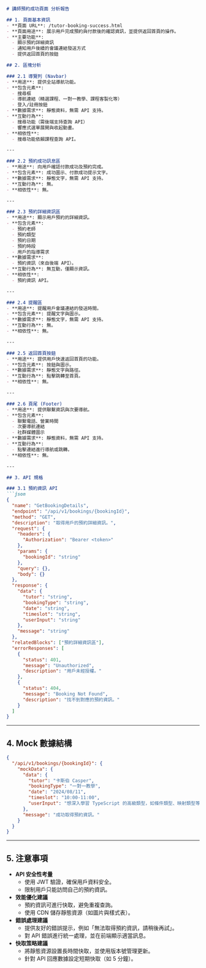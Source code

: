 ```markdown
# 講師預約成功頁面 分析報告

## 1. 頁面基本資訊
- **頁面 URL**: /tutor-booking-success.html
- **頁面用途**: 展示用戶完成預約與付款後的確認資訊，並提供返回首頁的操作。
- **主要功能**: 
  - 顯示預約詳細資訊
  - 通知用戶後續的會議連結發送方式
  - 提供返回首頁的按鈕

## 2. 區塊分析

### 2.1 導覽列 (Navbar)
- **用途**: 提供全站導航功能。
- **包含元素**: 
  - 搜尋框
  - 導航連結（精選課程、一對一教學、課程客製化等）
  - 登入/註冊按鈕
- **數據需求**: 靜態資料，無需 API 支持。
- **互動行為**: 
  - 搜尋功能（需後端支持查詢 API）
  - 響應式選單展開與收起動畫。
- **相依性**: 
  - 搜尋功能依賴課程查詢 API。

---

### 2.2 預約成功訊息區
- **用途**: 向用戶確認付款成功及預約完成。
- **包含元素**: 成功圖示、付款成功提示文字。
- **數據需求**: 靜態文字，無需 API 支持。
- **互動行為**: 無。
- **相依性**: 無。

---

### 2.3 預約詳細資訊區
- **用途**: 顯示用戶預約的詳細資訊。
- **包含元素**: 
  - 預約老師
  - 預約類型
  - 預約日期
  - 預約時段
  - 用戶的指導需求
- **數據需求**: 
  - 預約資訊（來自後端 API）。
- **互動行為**: 無互動，僅顯示資訊。
- **相依性**: 
  - 預約資訊 API。

---

### 2.4 提醒區
- **用途**: 提醒用戶會議連結的發送時間。
- **包含元素**: 提醒文字與圖示。
- **數據需求**: 靜態文字，無需 API 支持。
- **互動行為**: 無。
- **相依性**: 無。

---

### 2.5 返回首頁按鈕
- **用途**: 提供用戶快速返回首頁的功能。
- **包含元素**: 按鈕與圖示。
- **數據需求**: 靜態文字與路徑。
- **互動行為**: 點擊跳轉至首頁。
- **相依性**: 無。

---

### 2.6 頁尾 (Footer)
- **用途**: 提供聯繫資訊與次要導航。
- **包含元素**: 
  - 聯繫電話、營業時間
  - 次要導航連結
  - 社群媒體圖示
- **數據需求**: 靜態資料，無需 API 支持。
- **互動行為**: 
  - 點擊連結進行導航或跳轉。
- **相依性**: 無。

---

## 3. API 規格

### 3.1 預約資訊 API
```json
{
  "name": "GetBookingDetails",
  "endpoint": "/api/v1/bookings/{bookingId}",
  "method": "GET",
  "description": "取得用戶的預約詳細資訊。",
  "request": {
    "headers": {
      "Authorization": "Bearer <token>"
    },
    "params": {
      "bookingId": "string"
    },
    "query": {},
    "body": {}
  },
  "response": {
    "data": {
      "tutor": "string",
      "bookingType": "string",
      "date": "string",
      "timeslot": "string",
      "userInput": "string"
    },
    "message": "string"
  },
  "relatedBlocks": ["預約詳細資訊區"],
  "errorResponses": [
    {
      "status": 401,
      "message": "Unauthorized",
      "description": "用戶未經授權。"
    },
    {
      "status": 404,
      "message": "Booking Not Found",
      "description": "找不到對應的預約資訊。"
    }
  ]
}
```

---

## 4. Mock 數據結構
```json
{
  "/api/v1/bookings/{bookingId}": {
    "mockData": {
      "data": {
        "tutor": "卡斯伯 Casper",
        "bookingType": "一對一教學",
        "date": "2024/08/11",
        "timeslot": "10:00-11:00",
        "userInput": "想深入學習 TypeScript 的高級類型，如條件類型、映射類型等，以提高代碼的類型安全性和可讀性。同時也希望了解泛型在實際項目中的最佳實踐。"
      },
      "message": "成功取得預約資訊。"
    }
  }
}
```

---

## 5. 注意事項
- **API 安全性考量**
  - 使用 JWT 驗證，確保用戶資料安全。
  - 限制用戶只能訪問自己的預約資訊。
- **效能優化建議**
  - 預約資訊可進行快取，避免重複查詢。
  - 使用 CDN 儲存靜態資源（如圖片與樣式表）。
- **錯誤處理建議**
  - 提供友好的錯誤提示，例如「無法取得預約資訊，請稍後再試」。
  - 對 API 錯誤進行統一處理，並在前端顯示適當訊息。
- **快取策略建議**
  - 將靜態資源設置長時間快取，並使用版本號管理更新。
  - 針對 API 回應數據設定短期快取（如 5 分鐘）。
```